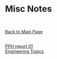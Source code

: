 # Misc Notes
<br>

[Back to Main Page](./../README.md)<br><br>

[PPH report 01](pHreport1.md)<br>
[Engineering Topics](engineeringTopics.md)<br>